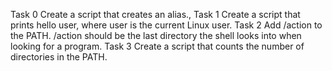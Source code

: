  Task 0 Create a script that creates an alias.,
Task 1 Create a script that prints hello user, where user is the current Linux user.
Task 2 Add /action to the PATH. /action should be the last directory the shell looks into when looking for a program.
Task 3 Create a script that counts the number of directories in the PATH.
